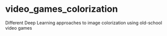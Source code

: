# video_games_colorization
Different Deep Learning approaches to image colorization using old-school video games

